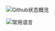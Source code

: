![Github状态概览](https://github-readme-stats.vercel.app/api?username=DreamOfIce&show_icons=true&bg_color=62,#8EC5FC,#E0C3FC)

![常用语言](https://github-readme-stats.vercel.app/api/top-langs/?username=DreamOfIce&layout=compact&bg_color=62,#8EC5FC,#E0C3FC)

<!--
[![HoYoRandom](https://github-readme-stats.vercel.app/api/pin/?username=DreamOfIce&repo=HoYoRandom-php)](https://github.com/DreamOfIce/HoYoRandom-php)
[![崩坏3壁纸集](https://github-readme-stats.vercel.app/api/pin/?username=DreamOfIce&repo=Honkai3Wallpaper)](https://github.com/DreamOfIce/Hokai3Wallpaper)
[![原神壁纸集](https://github-readme-stats.vercel.app/api/pin/?username=DreamOfIce&repo=GenshinWallpaper)](https://github.com/DreamOfIce/GenshinWallpaper)
[![自动续订锐诚信息免费SSL](https://github-readme-stats.vercel.app/api/pin/?username=DreamOfIce&repo=recentAutoSSL)](https://github.com/DreamOfIce/recentAutoSSL)
-->

